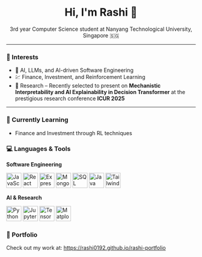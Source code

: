 <h1 align="center">Hi, I'm Rashi 👋</h1>

<p align="center">3rd year Computer Science student at Nanyang Technological University, Singapore 🇸🇬</p>

---

### 🌟 Interests
- 🤖 AI, LLMs, and AI-driven Software Engineering  
- 💹 Finance, Investment, and Reinforcement Learning  
- 🔬 Research – Recently selected to present on **Mechanistic Interpretability and AI Explainability in Decision Transformer** at the prestigious research conference **ICUR 2025**

---

### 🧠 Currently Learning
- Finance and Investment through RL techniques

### 💻 Languages & Tools

**Software Engineering**

<p align="left">
  <img src="https://cdn.jsdelivr.net/gh/devicons/devicon/icons/javascript/javascript-original.svg" width="40" alt="JavaScript"/>
  <img src="https://cdn.jsdelivr.net/gh/devicons/devicon/icons/react/react-original.svg" width="40" alt="React"/>
  <img src="https://cdn.jsdelivr.net/gh/devicons/devicon/icons/express/express-original.svg" width="40" alt="Express"/>
  <img src="https://cdn.jsdelivr.net/gh/devicons/devicon/icons/mongodb/mongodb-original.svg" width="40" alt="MongoDB"/>
  <img src="https://cdn.jsdelivr.net/gh/devicons/devicon/icons/mysql/mysql-original.svg" width="40" alt="SQL"/>
  <img src="https://cdn.jsdelivr.net/gh/devicons/devicon/icons/java/java-original.svg" width="40" alt="Java"/>
  <img src="https://cdn.simpleicons.org/tailwindcss/38B2AC" width="40" alt="Tailwind CSS"/>

</p>

**AI & Research**

<p align="left">
  <img src="https://cdn.jsdelivr.net/gh/devicons/devicon/icons/python/python-original.svg" width="40" alt="Python"/>
  <img src="https://cdn.jsdelivr.net/gh/devicons/devicon/icons/jupyter/jupyter-original.svg" width="40" alt="Jupyter"/>
  <img src="https://cdn.jsdelivr.net/gh/devicons/devicon/icons/tensorflow/tensorflow-original.svg" width="40" alt="TensorFlow"/>
  <img src="https://cdn.jsdelivr.net/gh/devicons/devicon/icons/matplotlib/matplotlib-original.svg" width="40" alt="Matplotlib"/>
</p>

### 🔗 Portfolio
Check out my work at: https://rashi0192.github.io/rashi-portfolio

